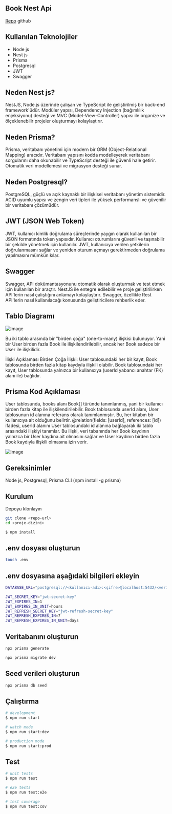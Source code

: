 

## Book Nest Api

[Repo](https://github.com/inheritance10/book-nest-api) 
github

## Kullanılan Teknolojiler
- Node js
- Nest js
- Prisma
- Postgresql
- JWT
- Swagger

## Neden Nest js?
NestJS, Node.js üzerinde çalışan ve TypeScript ile geliştirilmiş bir back-end framework'üdür. Modüler yapısı, Dependency Injection (bağımlılık enjeksiyonu) desteği ve MVC (Model-View-Controller) yapısı ile organize ve ölçeklenebilir projeler oluşturmayı kolaylaştırır.


## Neden Prisma?
Prisma, veritabanı yönetimi için modern bir ORM (Object-Relational Mapping) aracıdır. Veritabanı yapısını kodda modelleyerek veritabanı sorgularını daha okunabilir ve TypeScript desteği ile güvenli hale getirir. Otomatik veri modellemesi ve migrasyon desteği sunar.

## Neden Postgresql?
PostgreSQL, güçlü ve açık kaynaklı bir ilişkisel veritabanı yönetim sistemidir. ACID uyumlu yapısı ve zengin veri tipleri ile yüksek performanslı ve güvenilir bir veritabanı çözümüdür.

## JWT (JSON Web Token)
JWT, kullanıcı kimlik doğrulama süreçlerinde yaygın olarak kullanılan bir JSON formatında token yapısıdır. Kullanıcı oturumlarını güvenli ve taşınabilir bir şekilde yönetmek için kullanılır. JWT, kullanıcıya verilen yetkilerin doğrulanmasını sağlar ve yeniden oturum açmayı gerektirmeden doğrulama yapılmasını mümkün kılar.

## Swagger
Swagger, API dokümantasyonunu otomatik olarak oluşturmak ve test etmek için kullanılan bir araçtır. NestJS ile entegre edilebilir ve proje geliştirilirken API'lerin nasıl çalıştığını anlamayı kolaylaştırır. Swagger, özellikle Rest API'lerin nasıl kullanılacağı konusunda geliştiricilere rehberlik eder.

## Tablo Diagramı

![image](https://github.com/user-attachments/assets/a368cb79-a0e4-438e-a7d8-b0ce0fc00d73)

Bu iki tablo arasında bir "birden çoğa" (one-to-many) ilişkisi bulunuyor. Yani bir User birden fazla Book ile ilişkilendirilebilir, ancak her Book sadece bir User ile ilişkilidir.

İlişki Açıklaması
Birden Çoğa İlişki:
User tablosundaki her bir kayıt, Book tablosunda birden fazla kitap kaydıyla ilişkili olabilir.
Book tablosundaki her kayıt, User tablosunda yalnızca bir kullanıcıya (userId yabancı anahtar (FK) alanı ile) bağlıdır.

## Prisma Kod Açıklaması
User tablosunda, books alanı Book[] türünde tanımlanmış, yani bir kullanıcı birden fazla kitap ile ilişkilendirilebilir.
Book tablosunda userId alanı, User tablosunun id alanına referans olarak tanımlanmıştır. Bu, her kitabın bir kullanıcıya ait olduğunu belirtir.
@relation(fields: [userId], references: [id]) ifadesi, userId alanını User tablosundaki id alanına bağlayarak iki tablo arasındaki ilişkiyi tanımlar.
Bu ilişki, veri tabanında her Book kaydının yalnızca bir User kaydına ait olmasını sağlar ve User kaydının birden fazla Book kaydıyla ilişkili olmasına izin verir.

![image](https://github.com/user-attachments/assets/172eb40c-c6d6-493b-9e48-dbaa0b40b08e)




## Gereksinimler
Node js,
Postgresql,
Prisma CLI (npm install -g prisma)

## Kurulum
Depoyu klonlayın
```bash
git clone <repo-url>
cd <proje-dizini>
```

```bash
$ npm install
```

## .env dosyası oluşturun
```bash
touch .env
```

## .env dosyasına aşağıdaki bilgileri ekleyin
```bash
DATABASE_URL="postgresql://<kullanıcı-adı>:<şifre>@localhost:5432/<veritabanı-adı>?schema=public"

JWT_SECRET_KEY="jwt-secret-key"
JWT_EXPIRES_IN=1
JWT_EXPIRES_IN_UNIT=hours
JWT_REFRESH_SECRET_KEY="jwt-refresh-secret-key"
JWT_REFRESH_EXPIRES_IN=7
JWT_REFRESH_EXPIRES_IN_UNIT=days
```

## Veritabanını oluşturun
```bash
npx prisma generate

npx prisma migrate dev

```

## Seed verileri oluşturun
```bash
npx prisma db seed
```

## Çalıştırma

```bash
# development
$ npm run start

# watch mode
$ npm run start:dev

# production mode
$ npm run start:prod
```

## Test

```bash
# unit tests
$ npm run test

# e2e tests
$ npm run test:e2e

# test coverage
$ npm run test:cov
```






